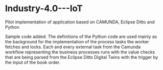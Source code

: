 # Industry-4.0---IoT
Pilot implementation of application based on CAMUNDA, Eclipse Ditto and Python

Sample code added. The definitions of the Python code are used mainly as the background for the implementation of the process tasks the worker fetches and locks. Each and every external task from the Camunda workflow representing the business processes runs with the value checks that are being parsed from the Eclipse Ditto Digital Twins with the trigger by the input of the book order.
